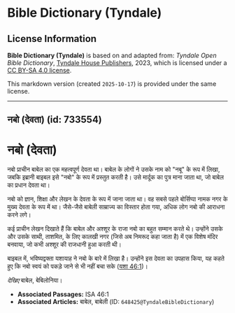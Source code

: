 # Bible Dictionary (Tyndale)

## License Information

**Bible Dictionary (Tyndale)** is based on and adapted from: _Tyndale Open Bible Dictionary_, [Tyndale House Publishers](https://tyndaleopenresources.com/), 2023, which is licensed under a [CC BY-SA 4.0 license](https://creativecommons.org/licenses/by-sa/4.0/legalcode.en).

This markdown version (created `2025-10-17`) is provided under the same license.



--------------------------------

## नबो (देवता) (id: 733554)

नबो (देवता)
===========

नबो प्राचीन बाबेल का एक महत्वपूर्ण देवता था। बाबेल के लोगों ने उसके नाम को "नबू" के रूप में लिखा, जबकि इब्रानी बाइबल इसे "नबो" के रूप में प्रस्तुत करती है। उसे मार्दूक का पुत्र माना जाता था, जो बाबेल का प्रधान देवता था।

नबो को ज्ञान, शिक्षा और लेखन के देवता के रूप में जाना जाता था। वह सबसे पहले बोर्सिप्पा नामक नगर के मुख्य देवता के रूप में था। जैसे\-जैसे बाबेली साम्राज्य का विस्तार होता गया, अधिक लोग नबो की आराधना करने लगे।

कई प्राचीन लेखन दिखाते हैं कि बाबेल और अश्शूर के राजा नबो का बहुत सम्मान करते थे। उन्होंने उसके और उसके साथी, ताशमित, के लिए कालखी नगर (जिसे अब निमरूद कहा जाता है) में एक विशेष मंदिर बनवाया, जो कभी अश्शूर की राजधानी हुआ करती थी।

बाइबल में, भविष्यद्वक्ता यशायाह ने नबो के बारे में लिखा है। उन्होंने इस देवता का उपहास किया, यह कहते हुए कि नबो स्वयं को पकड़े जाने से भी नहीं बचा सके ([यशा 46:1](https://ref.ly/Isa46:1))।

*देखिए* बाबेल, बेबिलोनिया।

* **Associated Passages:** ISA 46:1
* **Associated Articles:** बाबेल, बाबेली (ID: `648425@TyndaleBibleDictionary`)

